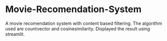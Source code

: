 # Movie-Recomendation-System
A movie recomendation system with content based filtering.
The algorithm used are countvector and cosinesimilarity.
Displayed the result using streamlit.
